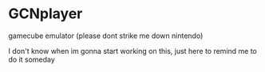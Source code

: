 # GCNplayer
gamecube emulator (please dont strike me down nintendo)

I don't know when im gonna start working on this, just here to remind me to do it someday
